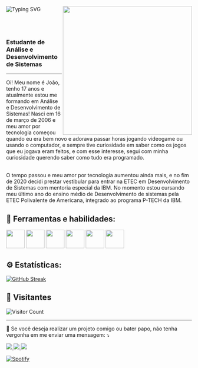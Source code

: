<div>
  <img src="https://readme-typing-svg.demolab.com?font=Fira+Code&pause=1000&width=435&lines=Bem-vindo(a)!;Me+chamo+Jo%C3%A3o+Vitor;Sou+estudante+de+An%C3%A1lise+e+Desenvolvimento+de+Sistemas;Aproveite+os+projetos;Me+siga+para+mais!" alt="Typing SVG" />
  <img src="https://64.media.tumblr.com/55f57e7f662f882d127784a453d107ca/tumblr_msghlxjj0p1qbu2bao1_400.gif" width="350px" align="right"/>
</div>

<br><br>

<p align="left">

<h3>Estudante de Análise e Desenvolvimento de Sistemas</h3>

<hr>

  Oi! Meu nome é João, tenho 17 anos e atualmente estou me formando em Análise e Desenvolvimento de Sistemas! Nasci em 16 de março de 2006 e meu amor por tecnologia começou quando eu era bem novo e adorava passar horas jogando videogame ou usando o computador, e sempre tive curiosidade em saber como os jogos que eu jogava eram feitos, e com esse interesse, segui com minha curiosidade querendo saber como tudo era programado.<br/><br/>

O tempo passou e meu amor por tecnologia aumentou ainda mais, e no fim de 2020 decidi prestar vestibular para entrar na ETEC em Desenvolvimento de Sistemas com mentoria especial da IBM. No momento estou cursando meu último ano do ensino médio de Desenvolvimento de sistemas pela ETEC Polivalente de Americana, integrado ao programa P-TECH da IBM.
</p>

<h2 align="left">
  🚀 Ferramentas e habilidades:
</h2>

<div>
  <img height="50px" src="https://assets.univesp.br/novotec/codepen/unidade4/html5.png"/>
  <img height="50px" src="https://logospng.org/download/css-3/logo-css-3-2048.png"/>
  <img height="50px" src="https://logospng.org/download/javascript/logo-javascript-icon-1024.png"/>

  <img height="50px" src="https://www.cursou.com.br/wp-content/uploads/2017/10/Curso-de-PHP-PSRs.png"/>
  <img height="50px" src="https://www.freepnglogos.com/uploads/logo-mysql-png/logo-mysql-mysql-logo-png-images-are-download-crazypng-21.png"/>
  <img height="50px" src="https://growiz.com.br/wp-content/uploads/2020/08/kisspng-c-programming-language-logo-microsoft-visual-stud-atlas-portfolio-5b899192d7c600.1628571115357423548838.png"/>
  
  </div>

  </hr>

<h2>⚙️ Estatísticas:</h2>

[![GitHub Streak](https://streak-stats.demolab.com?user=ssgobin&theme=shadow-purple&locale=pt_BR)](https://git.io/streak-stats)

<h2>🧑 Visitantes </h2>

![Visitor Count](https://profile-counter.glitch.me/ssgobin/count.svg)

<hr>

<p>
  🤝 Se você deseja realizar um projeto comigo ou bater papo, não tenha vergonha em me enviar uma mensagem: ⤵️
</p>

<p align="left">
 <a href="https://github.com/ssgobin" target="_blank" alt="Github">
    <img src="https://img.shields.io/badge/-Github-242424?style=for-the-badge&logo=Github&logoColor=white">
</a>

<a href="https://www.linkedin.com/in/joão-vitor-sgobin-4a4556211/" target="_blank" alt="Linkedin">
  <img src="https://img.shields.io/badge/-Linkedin-0e76a8?style=for-the-badge&logo=Linkedin&logoColor=white" />
</a>

<a href="mailto:ssgobin.dev@gmail.com" target="_blank" alt="Gmail">
  <img src="https://img.shields.io/badge/-Gmail-cc3838?style=for-the-badge&logo=Gmail&logoColor=white" />
</a>
</p>  

[![Spotify](https://novatorem-oc6h0x6ww-ssgobin.vercel.app/api/spotify)](https://open.spotify.com/user/ssgobin)
